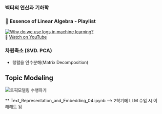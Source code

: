 
### 벡터의 연산과 기하학
### 📘 **Essence of Linear Algebra - Playlist**  
[![Why do we use logs in machine learning?](https://img.youtube.com/vi/fNk_zzaMoSs/0.jpg)](https://www.youtube.com/watch?v=fNk_zzaMoSs&list=PLZHQObOWTQDPD3MizzM2xVFitgF8hE_ab)  
🔗 [Watch on YouTube](https://www.youtube.com/watch?v=fNk_zzaMoSs&list=PLZHQObOWTQDPD3MizzM2xVFitgF8hE_ab)


### 차원축소 (SVD. PCA)
- 행렬을 인수분해(Matrix Decomposition)

## Topic Modeling
![토픽모델링 수행하기](https://aiml.com/wp-content/uploads/2023/09/latent-Dirichlet-allocation-annotated-1.png)

** Text_Representation_and_Embedding_04.ipynb --> 2학기에 LLM 수업 시 이해해도 됨
